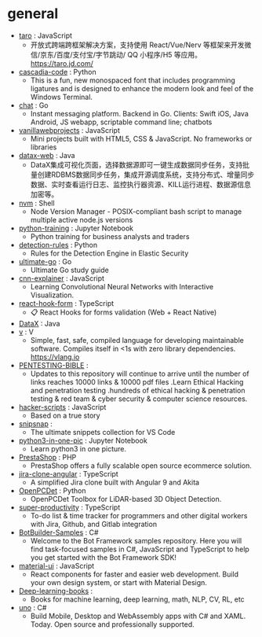 # general
- [taro](https://github.com/NervJS/taro) : JavaScript
  - 开放式跨端跨框架解决方案，支持使用 React/Vue/Nerv 等框架来开发微信/京东/百度/支付宝/字节跳动/ QQ 小程序/H5 等应用。 https://taro.jd.com/
- [cascadia-code](https://github.com/microsoft/cascadia-code) : Python
  - This is a fun, new monospaced font that includes programming ligatures and is designed to enhance the modern look and feel of the Windows Terminal.
- [chat](https://github.com/tinode/chat) : Go
  - Instant messaging platform. Backend in Go. Clients: Swift iOS, Java Android, JS webapp, scriptable command line; chatbots
- [vanillawebprojects](https://github.com/bradtraversy/vanillawebprojects) : JavaScript
  - Mini projects built with HTML5, CSS & JavaScript. No frameworks or libraries
- [datax-web](https://github.com/WeiYe-Jing/datax-web) : Java
  - DataX集成可视化页面，选择数据源即可一键生成数据同步任务，支持批量创建RDBMS数据同步任务，集成开源调度系统，支持分布式、增量同步数据、实时查看运行日志、监控执行器资源、KILL运行进程、数据源信息加密等。
- [nvm](https://github.com/nvm-sh/nvm) : Shell
  - Node Version Manager - POSIX-compliant bash script to manage multiple active node.js versions
- [python-training](https://github.com/jpmorganchase/python-training) : Jupyter Notebook
  - Python training for business analysts and traders
- [detection-rules](https://github.com/elastic/detection-rules) : Python
  - Rules for the Detection Engine in Elastic Security
- [ultimate-go](https://github.com/hoanhan101/ultimate-go) : Go
  - Ultimate Go study guide
- [cnn-explainer](https://github.com/poloclub/cnn-explainer) : JavaScript
  - Learning Convolutional Neural Networks with Interactive Visualization.
- [react-hook-form](https://github.com/react-hook-form/react-hook-form) : TypeScript
  - 📋 React Hooks for forms validation (Web + React Native)
- [DataX](https://github.com/alibaba/DataX) : Java
- [v](https://github.com/vlang/v) : V
  - Simple, fast, safe, compiled language for developing maintainable software. Compiles itself in <1s with zero library dependencies. https://vlang.io
- [PENTESTING-BIBLE](https://github.com/blaCCkHatHacEEkr/PENTESTING-BIBLE) : 
  - Updates to this repository will continue to arrive until the number of links reaches 10000 links & 10000 pdf files .Learn Ethical Hacking and penetration testing .hundreds of ethical hacking & penetration testing & red team & cyber security & computer science resources.
- [hacker-scripts](https://github.com/NARKOZ/hacker-scripts) : JavaScript
  - Based on a true story
- [snipsnap](https://github.com/snipsnapdev/snipsnap) : 
  - The ultimate snippets collection for VS Code
- [python3-in-one-pic](https://github.com/coodict/python3-in-one-pic) : Jupyter Notebook
  - Learn python3 in one picture.
- [PrestaShop](https://github.com/PrestaShop/PrestaShop) : PHP
  - PrestaShop offers a fully scalable open source ecommerce solution.
- [jira-clone-angular](https://github.com/trungk18/jira-clone-angular) : TypeScript
  - A simplified Jira clone built with Angular 9 and Akita
- [OpenPCDet](https://github.com/open-mmlab/OpenPCDet) : Python
  - OpenPCDet Toolbox for LiDAR-based 3D Object Detection.
- [super-productivity](https://github.com/johannesjo/super-productivity) : TypeScript
  - To-do list & time tracker for programmers and other digital workers with Jira, Github, and Gitlab integration
- [BotBuilder-Samples](https://github.com/microsoft/BotBuilder-Samples) : C#
  - Welcome to the Bot Framework samples repository. Here you will find task-focused samples in C#, JavaScript and TypeScript to help you get started with the Bot Framework SDK!
- [material-ui](https://github.com/mui-org/material-ui) : JavaScript
  - React components for faster and easier web development. Build your own design system, or start with Material Design.
- [Deep-learning-books](https://github.com/loveunk/Deep-learning-books) : 
  - Books for machine learning, deep learning, math, NLP, CV, RL, etc
- [uno](https://github.com/unoplatform/uno) : C#
  - Build Mobile, Desktop and WebAssembly apps with C# and XAML. Today. Open source and professionally supported.
